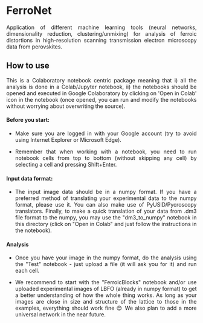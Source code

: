 <h1>FerroNet</h1>
<p align="justify">
Application of different machine learning tools (neural networks, dimensionality reduction, clustering/unmixing) for analysis of ferroic distortions in high-resolution scanning transmission electron microscopy data from perovskites.<br>
<h2>How to use</h2>
<p align="justify">
This is a Colaboratory notebook centric package meaning that i) all the analysis is done in a Colab/Jupyter notebook, ii) the notebooks should be opened and executed in Google Colaboratory by clicking on 'Open in Colab' icon in the notebook (once opened, you can run and modify the notebooks without worrying about overwriting the source).
<h4>Before you start:</h4>
<ul>
<li><p align="justify">Make sure you are logged in with your Google account (try to avoid using Internet Explorer or Microsoft Edge).</li>
<li><p align="justify">Remember that when working with a notebook, you need to run notebook cells from top to bottom (without skipping any cell) by selecting a cell and pressing Shift+Enter.</li>
</ul>
<h4>Input data format:</h4>
<ul>
<li><p align="justify">The input image data should be in a numpy format. If you have a preferred method of translating your experimental data to the numpy format, please use it. You can also make use of PyUSID/Pycroscopy translators. Finally, to make a quick translation of your data from .dm3 file format to the numpy, you may use the "dm3_to_numpy" notebook in this directory (click on "Open in Colab" and just follow the instructions in the notebook).</li>
</ul>
<h4>Analysis</h4>
<ul>
<li><p align="justify">Once you have your image in the numpy format, do the analysis using the "Test" notebook - just upload a file (it will ask you for it) and run each cell.</li>
<li><p align="justify">We recommend to start with the "FerroicBlocks" notebook and/or use uploaded experimental images of LBFO (already in numpy format) to get a better understanding of how the whole thing works. As long as your images are close in size and structure of the lattice to those in the examples, everything should work fine 😊 We also plan to add a more universal network in the near future.</li>
</ul>
